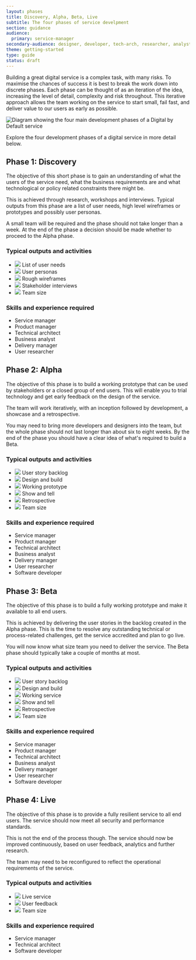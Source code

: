 ```yaml
---
layout: phases
title: Discovery, Alpha, Beta, Live
subtitle: The four phases of service develpment
section: guidance
audience:
  primary: service-manager
secondary-audience: designer, developer, tech-arch, researcher, analyst
theme: getting-started
type: guide
status: draft
---
```



Building a great digital service is a complex task, with many risks. To maximise the chances of success it is best to break the work down into discrete phases. Each phase can be thought of as an iteration of the idea, increasing the level of detail, complexity and risk throughout. This iterative approach allows the team working on the service to start small, fail fast, and deliver value to our users as early as possible.

<img class="phase-diagram" src="/assets/images/DBD_Graph.jpg" alt="Diagram showing the four main development phases of a Digital by Default service" />

Explore the four development phases of a digital service in more detail below.

 
## Phase 1: Discovery

The objective of this short phase is to gain an understanding of what the users of the service need, what the business requirements are and what technological or policy related constraints there might be.

This is achieved through research, workshops and interviews. Typical outputs from this phase are a list of user needs, high level wireframes or prototypes and possibly user personas.

A small team will be required and the phase should not take longer than a week. At the end of the phase a decision should be made whether to proceed to the Alpha phase.

### Typical outputs and activities

<ul class="phase-activities">
  <li>
    <img class="output" src="/assets/images/pictograms/backlog.png" /> 
    List of user needs
  </li>
  <li>
    <img class="output" src="/assets/images/pictograms/user-needs.png" />
    User personas
  </li>
  <li>
    <img class="output" src="/assets/images/pictograms/prototype.png" /> 
    Rough wireframes
  </li>
  <li>
    <img class="output" src="/assets/images/pictograms/discussion.png" />
    Stakeholder interviews
  </li>
  <li>
    <img class="output" src="/assets/images/pictograms/discovery-small.png" />
    Team size
  </li>
</ul>

### Skills and experience required

* Service manager
* Product manager
* Technical architect
* Business analyst
* Delivery manager
* User researcher

<!--(### Guidance
[Read guidance to help you navigate the Discovery phase](/guides/phases/discovery.html))--> 


## Phase 2: Alpha
The objective of this phase is to build a working prototype that can be used by stakeholders or a closed group of end users. This will enable you to trial technology and get early feedback on the design of the service.

The team will work iteratively, with an inception followed by development, a showcase and a retrospective.

You may need to bring more developers and designers into the team, but the whole phase should not last longer than about six to eight weeks. By the end of the phase you should have a clear idea of what's required to build a Beta.

### Typical outputs and activities

<ul class="phase-activities">
  <li>
    <img class="output" src="/assets/images/pictograms/backlog.png" />
    User story backlog
  </li>
  <li>
    <img class="output" src="/assets/images/pictograms/design-and-build.png" />
    Design and build
  </li>
  <li>
    <img class="output" src="/assets/images/pictograms/prototype.png" />
    Working prototype
  </li>
  <li>
    <img class="output" src="/assets/images/pictograms/presentation.png" />
    Show and tell
  </li>
  <li>
    <img class="output" src="/assets/images/pictograms/discussion.png" />
    Retrospective
  </li>
  <li>
    <img class="output" src="/assets/images/pictograms/alpha-medium.png" />
    Team size
  </li>
</ul>

### Skills and experience required

* Service manager
* Product manager
* Technical architect
* Business analyst
* Delivery manager
* User researcher
* Software developer

<!--(### Guidance
[Read guidance to help you navigate the Alpha phase](/guides/phases/alpha.html))--> 


## Phase 3: Beta

The objective of this phase is to build a fully working prototype and make it available to all end users.

This is achieved by delivering the user stories in the backlog created in the Alpha phase. This is the time to resolve any outstanding technical or process-related challenges, get the service accredited and plan to go live.

You will now know what size team you need to deliver the service. The Beta phase should typically take a couple of months at most.

### Typical outputs and activities

<ul class="phase-activities">
  <li>
    <img class="output" src="/assets/images/pictograms/backlog.png" />
    User story backlog
  </li>
  <li>
    <img class="output" src="/assets/images/pictograms/design-and-build.png" />
    Design and build
  </li>
  <li>
    <img class="output" src="/assets/images/pictograms/prototype.png" />
    Working service
  </li>
  <li>
    <img class="output" src="/assets/images/pictograms/presentation.png" />
    Show and tell
  </li>
  <li>
    <img class="output" src="/assets/images/pictograms/discussion.png" />
    Retrospective
  </li>
  <li>
    <img class="output" src="/assets/images/pictograms/beta-large.png" />
    Team size
  </li>
</ul>

### Skills and experience required

* Service manager
* Product manager
* Technical architect
* Business analyst
* Delivery manager
* User researcher
* Software developer

<!--(### Guidance
[Read guidance to help you navigate the Public beta phase](/guides/phases/beta.html))--> 

## Phase 4: Live

The objective of this phase is to provide a fully resilient service to all end users. The service should now meet all security and performance standards.

This is not the end of the process though. The service should now be improved continuously, based on user feedback, analytics and further research.

The team may need to be reconfigured to reflect the operational requirements of the service.

### Typical outputs and activities

<ul class="phase-activities">
  <li>
    <img class="output" src="/assets/images/pictograms/website.png" />
    Live service
  </li>
  <li>
    <img class="output" src="/assets/images/pictograms/discussion.png" />
    User feedback
  </li>
  <li>
    <img class="output" src="/assets/images/pictograms/live-larger.png" />
    Team size
  </li>
</ul>

### Skills and experience required

* Service manager
* Technical architect
* Software developer

<!--(### Guidance
[Read guidance to help you switch a live service on](/guides/phases/live.html)

[Read guidance to help you navigate the Iteration, improvement and operation of live service](/guides/phases/operational.html))--> 
